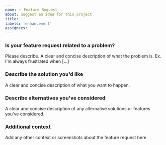 ```yaml
---
name: ✨ Feature Request
about: Suggest an idea for this project
title: ''
labels: 'enhancement'
assignees: ''
---
```


### Is your feature request related to a problem?

Please describe. A clear and concise description of what the problem is. Ex. I'm always frustrated when [...]

### Describe the solution you'd like

A clear and concise description of what you want to happen.

### Describe alternatives you've considered

A clear and concise description of any alternative solutions or features you've considered.

### Additional context

Add any other context or screenshots about the feature request here.
